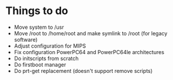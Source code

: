 # Things to do
 * Move system to /usr
 * Move /root to /home/root and make symlink to /root (for legacy software)
 * Adjust configuration for MIPS
 * Fix configuration PowerPC64 and PowerPC64le architectures
 * Do initscripts from scratch
 * Do firstboot manager
 * Do prt-get replacement (doesn't support remove scripts)
